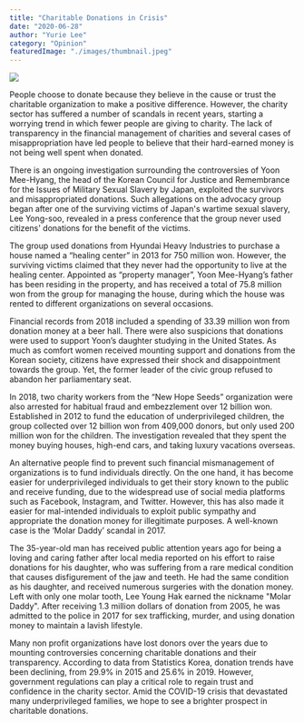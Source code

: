 ```yaml
---
title: "Charitable Donations in Crisis"
date: "2020-06-28"
author: "Yurie Lee"
category: "Opinion"
featuredImage: "./images/thumbnail.jpeg"
---
```


![](/images/thumbnail.jpeg)

People choose to donate because they believe in the cause or trust the charitable organization to make a positive difference. However, the charity sector has suffered a number of scandals in recent years, starting a worrying trend in which fewer people are giving to charity. The lack of transparency in the financial management of charities and several cases of misappropriation have led people to believe that their hard-earned money is not being well spent when donated.

There is an ongoing investigation surrounding the controversies of Yoon Mee-Hyang, the head of the Korean Council for Justice and Remembrance for the Issues of Military Sexual Slavery by Japan, exploited the survivors and misappropriated donations. Such allegations on the advocacy group began after one of the surviving victims of Japan's wartime sexual slavery, Lee Yong-soo, revealed in a press conference that the group never used citizens' donations for the benefit of the victims.

The group used donations from Hyundai Heavy Industries to purchase a house named a “healing center” in 2013 for 750 million won. However, the surviving victims claimed that they never had the opportunity to live at the healing center. Appointed as “property manager”, Yoon Mee-Hyang’s father has been residing in the property, and has received a total of 75.8 million won from the group for managing the house, during which the house was rented to different organizations on several occasions.

Financial records from 2018 included a spending of 33.39 million won from donation money at a beer hall. There were also suspicions that donations were used to support Yoon’s daughter studying in the United States. As much as comfort women received mounting support and donations from the Korean society, citizens have expressed their shock and disappointment towards the group. Yet, the former leader of the civic group refused to abandon her parliamentary seat.

In 2018, two charity workers from the “New Hope Seeds” organization were also arrested for habitual fraud and embezzlement over 12 billion won. Established in 2012 to fund the education of underprivileged children, the group collected over 12 billion won from 409,000 donors, but only used 200 million won for the children. The investigation revealed that they spent the money buying houses, high-end cars, and taking luxury vacations overseas.

An alternative people find to prevent such financial mismanagement of organizations is to fund individuals directly. On the one hand, it has become easier for underprivileged individuals to get their story known to the public and receive funding, due to the widespread use of social media platforms such as Facebook, Instagram, and Twitter. However, this has also made it easier for mal-intended individuals to exploit public sympathy and appropriate the donation money for illegitimate purposes. A well-known case is the ‘Molar Daddy’ scandal in 2017.

The 35-year-old man has received public attention years ago for being a loving and caring father after local media reported on his effort to raise donations for his daughter, who was suffering from a rare medical condition that causes disfigurement of the jaw and teeth. He had the same condition as his daughter, and received numerous surgeries with the donation money. Left with only one molar tooth, Lee Young Hak earned the nickname "Molar Daddy". After receiving 1.3 million dollars of donation from 2005, he was admitted to the police in 2017 for sex trafficking, murder, and using donation money to maintain a lavish lifestyle.

Many non profit organizations have lost donors over the years due to mounting controversies concerning charitable donations and their transparency. According to data from Statistics Korea, donation trends have been declining, from 29.9% in 2015 and 25.6% in 2019. However, government regulations can play a critical role to regain trust and confidence in the charity sector. Amid the COVID-19 crisis that devastated many underprivileged families, we hope to see a brighter prospect in charitable donations.
